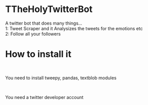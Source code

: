 # TTheHolyTwitterBot
A twitter bot that does many things...<br>
1: Tweet Scraper and it Analysizes the tweets for the emotions etc<br>
2: Follow all your followers
<br>
<h1>How to install it</h1> <br>
<p>You need to install tweepy, pandas, textblob modules</p>
<br>
<p>You need a twitter developer account</p>
